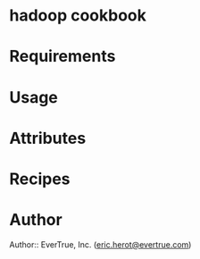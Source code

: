# hadoop cookbook

# Requirements

# Usage

# Attributes

# Recipes

# Author

Author:: EverTrue, Inc. (<eric.herot@evertrue.com>)
